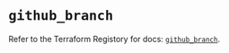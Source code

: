 # `github_branch`

Refer to the Terraform Registory for docs: [`github_branch`](https://registry.terraform.io/providers/integrations/github/5.43.0/docs/resources/branch).
